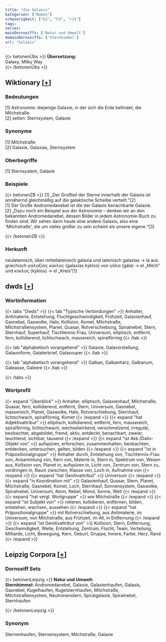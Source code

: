 ```yaml
---
title: "die Galaxis"
kategorien: ["Nomen"]
schwierigkeit: ["k2", "h3", "r15"]
tags:
series:
mainDornseiffs: ['Natur und Umwelt']
domainDornseiffs: ['Sternhimmel']
url: "Galaxis"
---
```


{{< betonenÜbs >}}
**Übersetzung:**  
Galaxy, Milky Way  
{{< /betonenÜbs >}}

## Wiktionary [[+](https://de.wiktionary.org/wiki/Galaxis)]

### Bedeutungen
[1] Astronomie: diejenige Galaxie, in der sich die Erde befindet; die Milchstraße  
[2] selten: Sternsystem, Galaxie  

### Synonyme
[1] Milchstraße  
[2] Galaxie, Galaxias, Sternsystem  

### Oberbegriffe
[1] Sternsystem, Galaxie  

### Beispiele
{{< betonenZB >}}
[1] „Der Großteil der Sterne innerhalb der Galaxis ist annähernd gleichmäßig auf die galaktische Scheibe verteilt.“[2]  
[1] Der Große Andromedanebel ist die der Galaxis benachbarte Galaxie.  
[2] „Dazu noch ein Beispiel aus der Astronomie – denken wir an den bekannten Andromedanebel, dessen Bilder in jedem Astronomie-Buch zu finden sind. Wir sehen darin heute eine andere Galaxis, also eine 'Milchstraße', die um vieles größer zu sein scheint als unsere eigene.“[3]  

{{< /betonenZB >}}
### Herkunft
neulateinisch, über mittellateinisch galaxia und lateinisch galaxias → la aus griechisch γαλαξίας κύκλος (galaxías kýklos) von γάλα (gála) → el „Milch“ und κύκλος (kýklos) → el „Kreis“[1]  



## dwds [[+](https://www.dwds.de/wb/Galaxis)]

### Wortinformation
{{< tabs "Dwds" >}}
{{< tab "Typische Verbindungen" >}}
Anhalter, Antimaterie, Entstehung, Fluchtgeschwindigkeit, Frühzeit, Galaxienhauf, Gasnebel, Gaswolke, Halo, Kollision, Komet, Milchstraße, Milchstraßensystem, Planet, Quasar, Rotverschiebung, Spiralnebel, Stern, Sternhauf, Superhauf, Tischtennis-Frau, Universum, elliptisch, entfernt, fern, kollidierend, lichtschwach, massereich, spiralförmig
{{< /tab >}}

{{< tab "alphabetisch vorangehend" >}}
Galaxie, Galavorstellung, Galauniform, Galaterbrief, Galasouper
{{< /tab >}}

{{< tab "alphabetisch vorangehend" >}}
Galban, Galbanharz, Galbanum, Galeasse, Galeere
{{< /tab >}}

{{< /tabs >}}

### Wortprofil
{{< expand "Überblick" >}} Anhalter, elliptisch, Galaxienhauf, Milchstraße, Quasar, fern, kollidierend, entfernt, Stern, Universum, Gasnebel, massereich, Planet, Gaswolke, Halo, Rotverschiebung, Sternhauf, lichtschwach, spiralförmig, Komet {{< /expand >}}
{{< expand "hat Adjektivattribut" >}} elliptisch, kollidierend, entfernt, fern, massereich, spiralförmig, lichtschwach, wechselwirkend, verschmelzend, irregulär, beobachtet, abgebildet, fremd, aktiv, entdeckt, benachbart, zweier, leuchtend, sichtbar, tausend {{< /expand >}}
{{< expand "ist Akk./Dativ-Objekt von" >}} aufspüren, erforschen, zusammenhalten, beobachten, entdecken, untersuchen, gelten, bilden {{< /expand >}}
{{< expand "ist in Präpositionalgruppe" >}} Anhalter durch, Entstehung von, Tischtennis-Frau von, Ansammlung von, Kern von, Materie in, Stern in, Spektrum von, Wesen aus, Kollision von, Planet in, aufspüren in, Licht von, Zentrum von, Stern zu, vordringen in, Raum zwischen, Klasse von, Loch in, Aufnahme von {{< /expand >}}
{{< expand "hat Genitivattribut" >}} Universum {{< /expand >}}
{{< expand "in Koordination mit" >}} Galaxienhauf, Quasar, Stern, Planet, Milchstraße, Gasnebel, Komet, Loch, Sternhauf, Sonnensystem, Gaswolke, Spiralnebel, Universum, Atom, Nebel, Mond, Sonne, Welt {{< /expand >}}
{{< expand "hat vergl. Wortgruppe" >}} wie Milchstraße {{< /expand >}}
{{< expand "ist Subjekt von" >}} rotieren, kollidieren, entfernen, bilden, entstehen, wachsen, aussehen {{< /expand >}}
{{< expand "hat Präpositionalgruppe" >}} mit Rotverschiebung, aus Antimaterie, im Universum, von Milchstraße, aus Frühzeit, im All, in Entfernung {{< /expand >}}
{{< expand "ist Genitivattribut von" >}} Kollision, Stern, Entfernung, Geschwindigkeit, Weite, Entstehung, Zentrum, Flucht, Team, Verteilung, Milliarde, Licht, Bewegung, Kern, Geburt, Gruppe, Innere, Farbe, Herz, Rand {{< /expand >}}

## Leipzig Corpora [[+](https://corpora.uni-leipzig.de/en/res?word=Galaxis&corpusId=deu_newscrawl-public_2018)]

### Dornseiff Sets
{{< betonenLeipzig >}}
**Natur und Umwelt:**  
**Sternhimmel:** Andromedanebel, Galaxie, Galaxienhaufen, Galaxis, Gasnebel, Kugelhaufen, Kugelsternhaufen, Milchstraße, Milchstraßensystem, Neutronenstern, Spiralgalaxie, Spiralnebel, Sternhaufen  

{{< /betonenLeipzig >}}

### Synonym
Sternenhaufen, Sternensystem, Milchstraße, Galaxie


